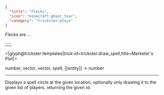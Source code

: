 ```json
{
  "title": "Flecks",
  "icon": "minecraft:ghast_tear",
  "category": "trickster:ploys"
}
```

Flecks are ...

;;;;;

<|glyph@trickster:templates|trick-id=trickster:draw_spell,title=Marketer's Plot|>

number, vector, vector, spell, [[entity]] -> number

---

Displays a spell circle at the given location, optionally only drawing it to the given list of players. returning the given id.


